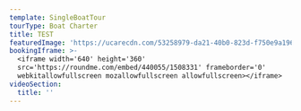 ```yaml
---
template: SingleBoatTour
tourType: Boat Charter
title: TEST
featuredImage: 'https://ucarecdn.com/53258979-da21-40b0-823d-f750e9a196ed/'
bookingIframe: >-
  <iframe width='640' height='360'
  src='https://roundme.com/embed/440055/1508331' frameborder='0'
  webkitallowfullscreen mozallowfullscreen allowfullscreen></iframe>
videoSection:
  title: ''
---
```


